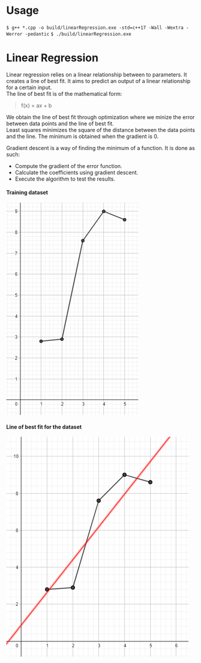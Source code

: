# Usage
`$ g++ *.cpp -o build/linearRegression.exe -std=c++17 -Wall -Wextra -Werror -pedantic`
`$ ./build/linearRegression.exe`

# Linear Regression
Linear regression relies on a linear relationship between to parameters. It creates a line of best fit. It aims to predict an output of a linear relationship for a certain input.  
The line of best fit is of the mathematical form:
> f(x) = ax + b

We obtain the line of best fit through optimization where we minize the error between data points and the line of best fit.  
Least squares minimizes the square of the distance between the data points and the line. The minimum is obtained when the gradient is 0.  

Gradient descent is a way of finding the minimum of a function. It is done as such:  
- Compute the gradient of the error function.  
- Calculate the coefficients using gradient descent.  
- Execute the algorithm to test the results.

#### Training dataset
![Graph depicting the dataset](./images/trainingDataSetGraph.png)

#### Line of best fit for the dataset
![Graph depicting the line of best fit for the dataset](./images/lineOfBestFit.png)
